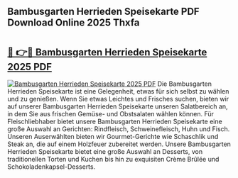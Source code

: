## Bambusgarten Herrieden Speisekarte PDF Download Online 2025 Thxfa

# <h2><a href="http://gcalqr.nevu.top/?p=Bambusgarten+Herrieden+Speisekarte">🔗 👉🔴 Bambusgarten Herrieden Speisekarte 2025 PDF</a></h2>

[![Bambusgarten Herrieden Speisekarte 2025 PDF](https://i.imgur.com/dBaPXMq.png)](http://gcalqr.nevu.top/?p=Bambusgarten+Herrieden+Speisekarte)
Die Bambusgarten Herrieden Speisekarte ist eine Gelegenheit, etwas für sich selbst zu wählen und zu genießen. Wenn Sie etwas Leichtes und Frisches suchen, bieten wir auf unserer Bambusgarten Herrieden Speisekarte unseren Salatbereich an, in dem Sie aus frischen Gemüse- und Obstsalaten wählen können. Für Fleischliebhaber bietet unsere Bambusgarten Herrieden Speisekarte eine große Auswahl an Gerichten: Rindfleisch, Schweinefleisch, Huhn und Fisch. Unseren Auserwählten bieten wir Gourmet-Gerichte wie Schaschlik und Steak an, die auf einem Holzfeuer zubereitet werden. Unsere Bambusgarten Herrieden Speisekarte bietet eine große Auswahl an Desserts, von traditionellen Torten und Kuchen bis hin zu exquisiten Crème Brûlée und Schokoladenkapsel-Desserts.
